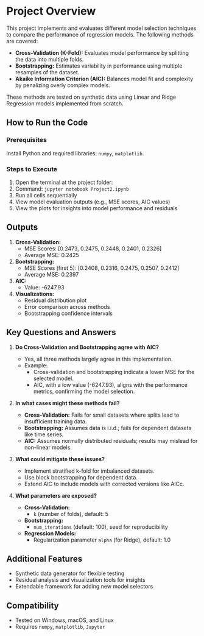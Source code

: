 # Project Overview

This project implements and evaluates different model selection techniques to compare the performance of regression models. The following methods are covered:

- **Cross-Validation (K-Fold):** Evaluates model performance by splitting the data into multiple folds.
- **Bootstrapping:** Estimates variability in performance using multiple resamples of the dataset.
- **Akaike Information Criterion (AIC):** Balances model fit and complexity by penalizing overly complex models.

These methods are tested on synthetic data using Linear and Ridge Regression models implemented from scratch.

## How to Run the Code

### Prerequisites

Install Python and required libraries: `numpy`, `matplotlib`.

### Steps to Execute

1. Open the terminal at the project folder:
2. Command: `jupyter notebook Project2.ipynb`
3. Run all cells sequentially
4. View model evaluation outputs (e.g., MSE scores, AIC values)
5. View the plots for insights into model performance and residuals

## Outputs

1. **Cross-Validation:**
    - MSE Scores: [0.2473, 0.2475, 0.2448, 0.2401, 0.2326]
    - Average MSE: 0.2425
2. **Bootstrapping:**
    - MSE Scores (first 5): [0.2408, 0.2316, 0.2475, 0.2507, 0.2412]
    - Average MSE: 0.2397
3. **AIC:**
    - Value: -6247.93
4. **Visualizations:**
    - Residual distribution plot
    - Error comparison across methods
    - Bootstrapping confidence intervals

## Key Questions and Answers

1. **Do Cross-Validation and Bootstrapping agree with AIC?**
    - Yes, all three methods largely agree in this implementation.
    - Example:
      - Cross-validation and bootstrapping indicate a lower MSE for the selected model.
      - AIC, with a low value (-6247.93), aligns with the performance metrics, confirming the model selection.

2. **In what cases might these methods fail?**
    - **Cross-Validation:** Fails for small datasets where splits lead to insufficient training data.
    - **Bootstrapping:** Assumes data is i.i.d.; fails for dependent datasets like time series.
    - **AIC:** Assumes normally distributed residuals; results may mislead for non-linear models.

3. **What could mitigate these issues?**
    - Implement stratified k-fold for imbalanced datasets.
    - Use block bootstrapping for dependent data.
    - Extend AIC to include models with corrected versions like AICc.

4. **What parameters are exposed?**
    - **Cross-Validation:**
      - `k` (number of folds), default: 5
    - **Bootstrapping:**
      - `num_iterations` (default: 100), seed for reproducibility
    - **Regression Models:**
      - Regularization parameter `alpha` (for Ridge), default: 1.0

## Additional Features

- Synthetic data generator for flexible testing
- Residual analysis and visualization tools for insights
- Extendable framework for adding new model selectors

## Compatibility

- Tested on Windows, macOS, and Linux
- Requires `numpy`, `matplotlib`, `Jupyter`

